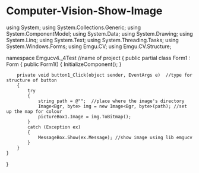 # Computer-Vision-Show-Image

using System;
using System.Collections.Generic;
using System.ComponentModel;
using System.Data;
using System.Drawing;
using System.Linq;
using System.Text;
using System.Threading.Tasks;
using System.Windows.Forms;
using Emgu.CV;
using Emgu.CV.Structure;

namespace Emgucv4._4Test //name of project
{
    public partial class Form1 : Form
    {
        public Form1()
        {
            InitializeComponent();
        }

        private void button1_Click(object sender, EventArgs e)  //type for structure of button 
        {
            try
            {
                string path = @"";  //place where the image's directory
                Image<Bgr, byte> img = new Image<Bgr, byte>(path); //set up the map for colour
                pictureBox1.Image = img.ToBitmap();
            }   
            catch (Exception ex)
            {
                MessageBox.Show(ex.Message); //show image using lib emgucv
            }
        }
    }
}
